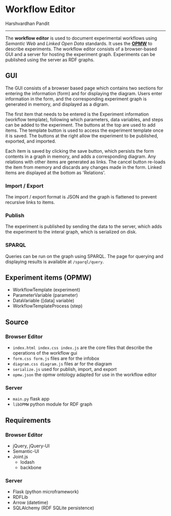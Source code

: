 # Workflow Editor

Harshvardhan Pandit

------

The **workflow editor** is used to document experimental workflows using _Semantic Web_ and _Linked Open Data_ standards. It uses the [**OPMW**](http://www.opmw.org) to describe experiments. The workflow editor consists of a browser-based GUI and a server for hosting the experiment graph. Experiments can be published using the server as RDF graphs.

## GUI

The GUI consists of a browser based page which contains two sections for entering the information (form) and for displaying the diagram. Users enter information in the form, and the corresponding experiment graph is generated in memory, and displayed as a digram.

The first item that needs to be entered is the Experiment information (workflow template), following which parameters, data variables, and steps can be added to the experiment. The buttons at the top are used to add items. The template button is used to access the experiment template once it is saved. The buttons at the right allow the experiment to be published, exported, and imported.

Each item is saved by clicking the save button, which persists the form contents in a graph in memory, and adds a corresponding diagram. Any relations with other items are generated as links. The cancel button re-loads the item from memory and discards any changes made in the form. Linked items are displayed at the bottom as 'Relations'.

### Import / Export

The import / export format is JSON and the graph is flattened to prevent recursive links to items.

### Publish

The experiment is published by sending the data to the server, which adds the experiment to the interal graph, which is serialized on disk. 

### SPARQL

Queries can be run on the graph using SPARQL. The page for querying and displaying results is available at `/sparql/query`. 

## Experiment items (OPMW)

-   WorkflowTemplate (experiment)
-   ParameterVariable (parameter)
-   DataVariable ([data] variable)
-   WorkflowTemplateProcess (step)

## Source

### Browser Editor

-   `index.html index.css index.js`  are the core files that describe the operations of the workflow gui
-   `form.css form.js`  files are for the infobox
-   `diagram.css diagram.js`  files ar for the diagram
-   `serialize.js` used for publish, import, and export 
-   `opmw.json`  the opmw ontology adapted for use in the workflow editor

### Server

-   `main.py` flask app
-   `libOPMW` python module for RDF graph

## Requirements

### Browser Editor

-   jQuery, jQuery-UI
-   Semantic-UI
-   Joint.js
    -   lodash
    -   backbone

### Server

-   Flask (python microframework)
-   RDFLib
-   Arrow (datetime)
-   SQLAlchemy (RDF SQLite persistence)